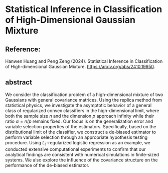 # Statistical Inference in Classification of High-Dimensional Gaussian Mixture

## Reference: 

Hanwen Huang and Peng Zeng (2024).
Statistical Inference in Classification of High-dimensional Gaussian Mixture.
https://arxiv.org/abs/2410.19950.

## abstract 

We consider the classification problem of a high-dimensional mixture of two Gaussians with general covariance matrices. Using the replica method from statistical physics, we investigate the asymptotic behavior of a general class of regularized convex classifiers in the high-dimensional limit, where both the sample size $n$ and the dimension $p$ approach infinity while their ratio $\alpha = n/p$ remains fixed. Our focus is on the generalization error and variable selection properties of the estimators. Specifically, based on the distributional limit of the classifier, we construct a de-biased estimator to perform variable selection through an appropriate hypothesis testing procedure. Using $L_1$-regularized logistic regression as an example, we conducted extensive computational experiments to confirm that our analytical findings are consistent with numerical simulations in finite-sized systems. We also explore the influence of the covariance structure on the performance of the de-biased estimator.

